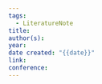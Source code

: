 ```yaml
---
tags:
  - LiteratureNote
title: 
author(s): 
year: 
date created: "{{date}}"
link: 
conference:
---
```

